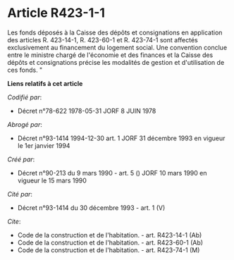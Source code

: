 # Article R423-1-1

Les fonds déposés à la Caisse des dépôts et consignations en application des articles R. 423-14-1, R. 423-60-1 et R. 423-74-1
sont affectés exclusivement au financement du logement social. Une convention conclue entre le ministre chargé de l'économie
et des finances et la Caisse des dépôts et consignations précise les modalités de gestion et d'utilisation de ces fonds. "

**Liens relatifs à cet article**

_Codifié par_:

  - Décret n°78-622 1978-05-31 JORF 8 JUIN 1978

_Abrogé par_:

  - Décret n°93-1414 1994-12-30 art. 1 JORF 31 décembre 1993 en vigueur le 1er janvier 1994

_Créé par_:

  - Décret n°90-213 du 9 mars 1990 - art. 5 () JORF 10 mars 1990 en vigueur le 15 mars 1990

_Cité par_:

  - Décret n°93-1414 du 30 décembre 1993 - art. 1 (V)

_Cite_:

  - Code de la construction et de l'habitation. - art. R423-14-1 (Ab)
  - Code de la construction et de l'habitation. - art. R423-60-1 (Ab)
  - Code de la construction et de l'habitation. - art. R423-74-1 (M)
